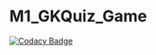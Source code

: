 # M1_GKQuiz_Game

[![Codacy Badge](https://api.codacy.com/project/badge/Grade/519f70d8511f4f5d96d9a431172f16fc)](https://app.codacy.com/gh/harini1708/M1_GKQuiz_Game?utm_source=github.com&utm_medium=referral&utm_content=harini1708/M1_GKQuiz_Game&utm_campaign=Badge_Grade_Settings)



